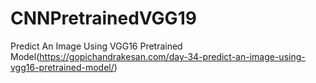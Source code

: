 # CNNPretrainedVGG19

Predict An Image Using VGG16 Pretrained Model(https://gopichandrakesan.com/day-34-predict-an-image-using-vgg16-pretrained-model/)
